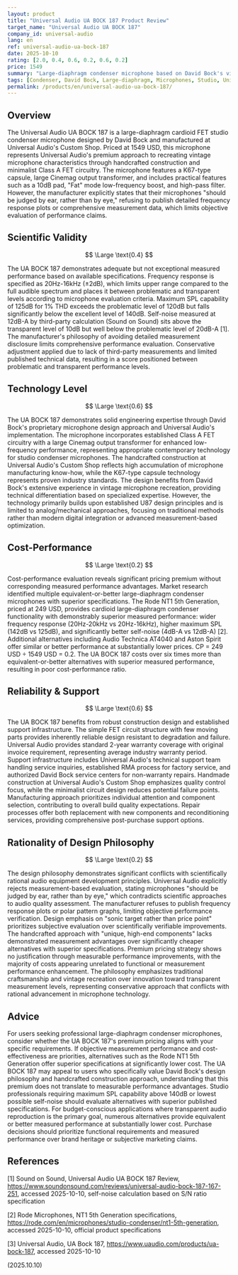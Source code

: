 ```yaml
---
layout: product
title: "Universal Audio UA BOCK 187 Product Review"
target_name: "Universal Audio UA BOCK 187"
company_id: universal-audio
lang: en
ref: universal-audio-ua-bock-187
date: 2025-10-10
rating: [2.0, 0.4, 0.6, 0.2, 0.6, 0.2]
price: 1549
summary: "Large-diaphragm condenser microphone based on David Bock's vintage U87 recreation expertise, featuring Class A FET circuitry and handcrafted construction, but lacking measurement transparency and cost justification."
tags: [Condenser, David Bock, Large-diaphragm, Microphones, Studio, Universal Audio]
permalink: /products/en/universal-audio-ua-bock-187/
---
```

## Overview

The Universal Audio UA BOCK 187 is a large-diaphragm cardioid FET studio condenser microphone designed by David Bock and manufactured at Universal Audio's Custom Shop. Priced at 1549 USD, this microphone represents Universal Audio's premium approach to recreating vintage microphone characteristics through handcrafted construction and minimalist Class A FET circuitry. The microphone features a K67-type capsule, large Cinemag output transformer, and includes practical features such as a 10dB pad, "Fat" mode low-frequency boost, and high-pass filter. However, the manufacturer explicitly states that their microphones "should be judged by ear, rather than by eye," refusing to publish detailed frequency response plots or comprehensive measurement data, which limits objective evaluation of performance claims.

## Scientific Validity

$$ \Large \text{0.4} $$

The UA BOCK 187 demonstrates adequate but not exceptional measured performance based on available specifications. Frequency response is specified as 20Hz-16kHz (±2dB), which limits upper range compared to the full audible spectrum and places it between problematic and transparent levels according to microphone evaluation criteria. Maximum SPL capability of 125dB for 1% THD exceeds the problematic level of 120dB but falls significantly below the excellent level of 140dB. Self-noise measured at 12dB-A by third-party calculation (Sound on Sound) sits above the transparent level of 10dB but well below the problematic level of 20dB-A [1]. The manufacturer's philosophy of avoiding detailed measurement disclosure limits comprehensive performance evaluation. Conservative adjustment applied due to lack of third-party measurements and limited published technical data, resulting in a score positioned between problematic and transparent performance levels.

## Technology Level

$$ \Large \text{0.6} $$

The UA BOCK 187 demonstrates solid engineering expertise through David Bock's proprietary microphone design approach and Universal Audio's implementation. The microphone incorporates established Class A FET circuitry with a large Cinemag output transformer for enhanced low-frequency performance, representing appropriate contemporary technology for studio condenser microphones. The handcrafted construction at Universal Audio's Custom Shop reflects high accumulation of microphone manufacturing know-how, while the K67-type capsule technology represents proven industry standards. The design benefits from David Bock's extensive experience in vintage microphone recreation, providing technical differentiation based on specialized expertise. However, the technology primarily builds upon established U87 design principles and is limited to analog/mechanical approaches, focusing on traditional methods rather than modern digital integration or advanced measurement-based optimization.

## Cost-Performance

$$ \Large \text{0.2} $$

Cost-performance evaluation reveals significant pricing premium without corresponding measured performance advantages. Market research identified multiple equivalent-or-better large-diaphragm condenser microphones with superior specifications. The Rode NT1 5th Generation, priced at 249 USD, provides cardioid large-diaphragm condenser functionality with demonstrably superior measured performance: wider frequency response (20Hz-20kHz vs 20Hz-16kHz), higher maximum SPL (142dB vs 125dB), and significantly better self-noise (4dB-A vs 12dB-A) [2]. Additional alternatives including Audio Technica AT4040 and Aston Spirit offer similar or better performance at substantially lower prices. CP = 249 USD ÷ 1549 USD = 0.2. The UA BOCK 187 costs over six times more than equivalent-or-better alternatives with superior measured performance, resulting in poor cost-performance ratio.

## Reliability & Support

$$ \Large \text{0.6} $$

The UA BOCK 187 benefits from robust construction design and established support infrastructure. The simple FET circuit structure with few moving parts provides inherently reliable design resistant to degradation and failure. Universal Audio provides standard 2-year warranty coverage with original invoice requirement, representing average industry warranty period. Support infrastructure includes Universal Audio's technical support team handling service inquiries, established RMA process for factory service, and authorized David Bock service centers for non-warranty repairs. Handmade construction at Universal Audio's Custom Shop emphasizes quality control focus, while the minimalist circuit design reduces potential failure points. Manufacturing approach prioritizes individual attention and component selection, contributing to overall build quality expectations. Repair processes offer both replacement with new components and reconditioning services, providing comprehensive post-purchase support options.

## Rationality of Design Philosophy

$$ \Large \text{0.2} $$

The design philosophy demonstrates significant conflicts with scientifically rational audio equipment development principles. Universal Audio explicitly rejects measurement-based evaluation, stating microphones "should be judged by ear, rather than by eye," which contradicts scientific approaches to audio quality assessment. The manufacturer refuses to publish frequency response plots or polar pattern graphs, limiting objective performance verification. Design emphasis on "sonic target rather than price point" prioritizes subjective evaluation over scientifically verifiable improvements. The handcrafted approach with "unique, high-end components" lacks demonstrated measurement advantages over significantly cheaper alternatives with superior specifications. Premium pricing strategy shows no justification through measurable performance improvements, with the majority of costs appearing unrelated to functional or measurement performance enhancement. The philosophy emphasizes traditional craftsmanship and vintage recreation over innovation toward transparent measurement levels, representing conservative approach that conflicts with rational advancement in microphone technology.

## Advice

For users seeking professional large-diaphragm condenser microphones, consider whether the UA BOCK 187's premium pricing aligns with your specific requirements. If objective measurement performance and cost-effectiveness are priorities, alternatives such as the Rode NT1 5th Generation offer superior specifications at significantly lower cost. The UA BOCK 187 may appeal to users who specifically value David Bock's design philosophy and handcrafted construction approach, understanding that this premium does not translate to measurable performance advantages. Studio professionals requiring maximum SPL capability above 140dB or lowest possible self-noise should evaluate alternatives with superior published specifications. For budget-conscious applications where transparent audio reproduction is the primary goal, numerous alternatives provide equivalent or better measured performance at substantially lower cost. Purchase decisions should prioritize functional requirements and measured performance over brand heritage or subjective marketing claims.

## References

[1] Sound on Sound, Universal Audio UA BOCK 187 Review, https://www.soundonsound.com/reviews/universal-audio-bock-187-167-251, accessed 2025-10-10, self-noise calculation based on S/N ratio specification

[2] Rode Microphones, NT1 5th Generation specifications, https://rode.com/en/microphones/studio-condenser/nt1-5th-generation, accessed 2025-10-10, official product specifications

[3] Universal Audio, UA Bock 187, https://www.uaudio.com/products/ua-bock-187, accessed 2025-10-10

(2025.10.10)